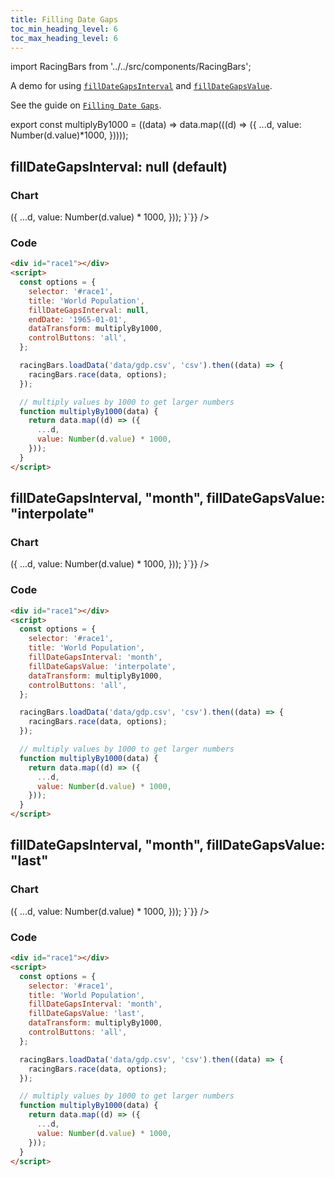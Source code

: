 ```yaml
---
title: Filling Date Gaps
toc_min_heading_level: 6
toc_max_heading_level: 6
---
```


import RacingBars from '../../src/components/RacingBars';

A demo for using [`fillDateGapsInterval`](/docs/documentation/options#filldategapsinterval) and [`fillDateGapsValue`](/docs/documentation/options#filldategapsvalue).

See the guide on [`Filling Date Gaps`](/docs/guides/fill-date-gaps).

<!--truncate-->

<!-- prettier-ignore-start -->

export const multiplyBy1000 = ((data) => data.map(((d) => ({
  ...d,
value: Number(d.value)*1000,
}))));

<!-- prettier-ignore-end -->

## fillDateGapsInterval: null (default)

### Chart

<div className="gallery">
  <RacingBars
    dataUrl="/data/population.csv"
    dataType="csv"
    title="World Population"
    fillDateGapsInterval={null}
    dataTransform={multiplyBy1000}
    controlButtons="all"
    dynamicProps={{dataTransform: `function multiplyBy1000(data) {
  return data.map((d) => ({
    ...d,
    value: Number(d.value) * 1000,
  }));
}`}}
  />
</div>

### Code

```html {6}
<div id="race1"></div>
<script>
  const options = {
    selector: '#race1',
    title: 'World Population',
    fillDateGapsInterval: null,
    endDate: '1965-01-01',
    dataTransform: multiplyBy1000,
    controlButtons: 'all',
  };

  racingBars.loadData('data/gdp.csv', 'csv').then((data) => {
    racingBars.race(data, options);
  });

  // multiply values by 1000 to get larger numbers
  function multiplyBy1000(data) {
    return data.map((d) => ({
      ...d,
      value: Number(d.value) * 1000,
    }));
  }
</script>
```

## fillDateGapsInterval, "month", fillDateGapsValue: "interpolate"

### Chart

<div className="gallery">
  <RacingBars
    dataUrl="/data/population.csv"
    dataType="csv"
    title="World Population"
    fillDateGapsInterval="month"
    fillDateGapsValue="interpolate"
    dataTransform={multiplyBy1000}
    controlButtons="all"
    dynamicProps={{dataTransform: `function multiplyBy1000(data) {
  return data.map((d) => ({
    ...d,
    value: Number(d.value) * 1000,
  }));
}`}}
  />
</div>

### Code

```html {6,7}
<div id="race1"></div>
<script>
  const options = {
    selector: '#race1',
    title: 'World Population',
    fillDateGapsInterval: 'month',
    fillDateGapsValue: 'interpolate',
    dataTransform: multiplyBy1000,
    controlButtons: 'all',
  };

  racingBars.loadData('data/gdp.csv', 'csv').then((data) => {
    racingBars.race(data, options);
  });

  // multiply values by 1000 to get larger numbers
  function multiplyBy1000(data) {
    return data.map((d) => ({
      ...d,
      value: Number(d.value) * 1000,
    }));
  }
</script>
```

## fillDateGapsInterval, "month", fillDateGapsValue: "last"

### Chart

<div className="gallery">
  <RacingBars
    dataUrl="/data/population.csv"
    dataType="csv"
    title="World Population"
    fillDateGapsInterval="month"
    fillDateGapsValue="last"
    dataTransform={multiplyBy1000}
    controlButtons="all"
    dynamicProps={{dataTransform: `function multiplyBy1000(data) {
  return data.map((d) => ({
    ...d,
    value: Number(d.value) * 1000,
  }));
}`}}
  />
</div>

### Code

```html {6,7}
<div id="race1"></div>
<script>
  const options = {
    selector: '#race1',
    title: 'World Population',
    fillDateGapsInterval: 'month',
    fillDateGapsValue: 'last',
    dataTransform: multiplyBy1000,
    controlButtons: 'all',
  };

  racingBars.loadData('data/gdp.csv', 'csv').then((data) => {
    racingBars.race(data, options);
  });

  // multiply values by 1000 to get larger numbers
  function multiplyBy1000(data) {
    return data.map((d) => ({
      ...d,
      value: Number(d.value) * 1000,
    }));
  }
</script>
```
